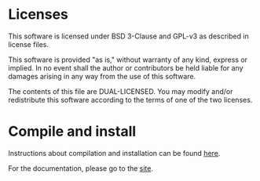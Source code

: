 # Licenses

This software is licensed under BSD 3-Clause and GPL-v3 as described in license files.

This software is provided "as is," without warranty of any kind, express or implied. 
In no event shall the author or contributors be held liable for any damages arising 
in any way from the use of this software.

The contents of this file are DUAL-LICENSED. You may modify and/or redistribute this 
software according to the terms of one of the two licenses.

# Compile and install

Instructions about compilation and installation can be found [here](INSTALL.md).

For the documentation, please go to the [site](https://illgrenoble.github.io/cameo/).
